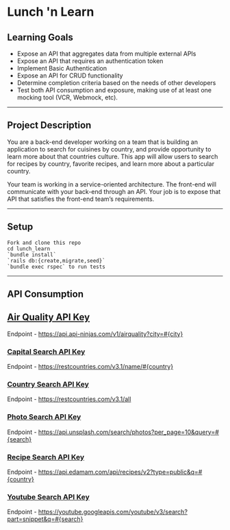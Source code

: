 # Lunch 'n Learn

## Learning Goals

- Expose an API that aggregates data from multiple external APIs
- Expose an API that requires an authentication token
- Implement Basic Authentication
- Expose an API for CRUD functionality
- Determine completion criteria based on the needs of other developers
- Test both API consumption and exposure, making use of at least one mocking tool (VCR, Webmock, etc).
<hr>

## Project Description

You are a back-end developer working on a team that is building an application to search for cuisines by country, and provide opportunity to learn more about that countries culture. This app will allow users to search for recipes by country, favorite recipes, and learn more about a particular country.

Your team is working in a service-oriented architecture. The front-end will communicate with your back-end through an API. Your job is to expose that API that satisfies the front-end team’s requirements.
<hr>

## Setup

```
Fork and clone this repo
cd lunch_learn
`bundle install`
`rails db:{create,migrate,seed}`
`bundle exec rspec` to run tests
```
<hr>

## API Consumption

## [Air Quality API Key](https://api-ninjas.com/)

Endpoint - https://api.api-ninjas.com/v1/airquality?city=#{city}

### [Capital Search API Key](https://restcountries.com/#api-endpoints-v3-all)

Endpoint - https://restcountries.com/v3.1/name/#{country}

### [Country Search API Key](https://restcountries.com/#api-endpoints-v3-all)

Endpoint - https://restcountries.com/v3.1/all

### [Photo Search API Key](https://unsplash.com/documentation#creating-a-developer-account)

Endpoint - https://api.unsplash.com/search/photos?per_page=10&query=#{search}

### [Recipe Search API Key](https://developer.edamam.com/edamam-recipe-api)

Endpoint - https://api.edamam.com/api/recipes/v2?type=public&q=#{country}

### [Youtube Search API Key](https://developers.google.com/youtube/v3/getting-started)

Endpoint - https://youtube.googleapis.com/youtube/v3/search?part=snippet&q=#{search}